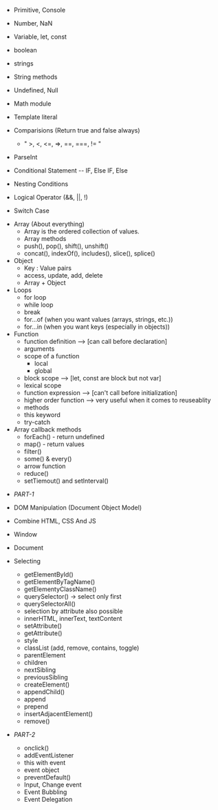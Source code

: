 <!-- javascript topic done -->

- Primitive, Console
- Number, NaN
- Variable, let, const
- boolean
- strings
- String methods
- Undefined, Null
- Math module
- Template literal
- Comparisions (Return true and false always)

  - " >, <, <=, =>, ==, ===, != "

- ParseInt
- Conditional Statement -- IF, Else IF, Else
- Nesting Conditions
- Logical Operator (&&, ||, !)
- Switch Case
<!-- Data Structure -->
- Array (About everything)
  - Array is the ordered collection of values.
  - Array methods
  - push(), pop(), shift(), unshift()
  - concat(), indexOf(), includes(), slice(), splice()
- Object
  - Key : Value pairs
  - access, update, add, delete
  - Array + Object
- Loops
  - for loop
  - while loop
  - break
  - for...of (when you want values (arrays, strings, etc.))
  - for...in (when you want keys (especially in objects))
- Function
  - function definition --> [can call before declaration]
  - arguments
  - scope of a function
    - local
    - global
  - block scope --> [let, const are block but not var]
  - lexical scope
  - function expression --> [can't call before initialization]
  - higher order function --> very useful when it comes to reuseablity
  - methods
  - this keyword
  - try-catch
- Array callback methods
  - forEach() - return undefined
  - map() - return values
  - filter()
  - some() & every()
  - arrow function
  - reduce()
  - setTiemout() and setInterval()

<!-- more ... Sooner... -->
- *PART-1*
- DOM Manipulation (Document Object Model)
- Combine HTML, CSS And JS
- Window
- Document
- Selecting
  - getElementById()
  - getElementByTagName()
  - getElementyClassName()
  - querySelector() -> select only first
  - querySelectorAll()
  - selection by attribute also possible
  - innerHTML, innerText, textContent
  - setAttribute()
  - getAttribute()
  - style
  - classList (add, remove, contains, toggle)
  - parentElement
  - children
  - nextSibling
  - previousSibling
  - createElement()
  - appendChild()
  - append
  - prepend
  - insertAdjacentElement()
  - remove()

- *PART-2*
  - onclick()
  - addEventListener
  - this with event
  - event object
  - preventDefault()
  - Input, Change event
  - Event Bubbling
  - Event Delegation



